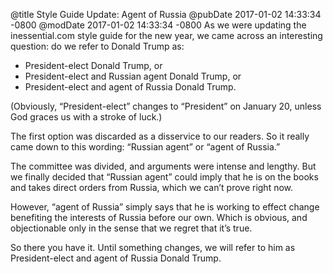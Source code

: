 @title Style Guide Update: Agent of Russia
@pubDate 2017-01-02 14:33:34 -0800
@modDate 2017-01-02 14:33:34 -0800
As we were updating the inessential.com style guide for the new year, we came across an interesting question: do we refer to Donald Trump as:

* President-elect Donald Trump, or
* President-elect and Russian agent Donald Trump, or
* President-elect and agent of Russia Donald Trump.

(Obviously, “President-elect” changes to “President” on January 20, unless God graces us with a stroke of luck.)

The first option was discarded as a disservice to our readers. So it really came down to this wording: “Russian agent” or “agent of Russia.”

The committee was divided, and arguments were intense and lengthy. But we finally decided that “Russian agent” could imply that he is on the books and takes direct orders from Russia, which we can’t prove right now.

However, “agent of Russia” simply says that he is working to effect change benefiting the interests of Russia before our own. Which is obvious, and objectionable only in the sense that we regret that it’s true.

So there you have it. Until something changes, we will refer to him as President-elect and agent of Russia Donald Trump.
